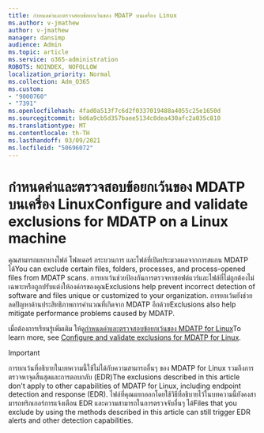 ```yaml
---
title: กําหนดค่าและตรวจสอบข้อยกเว้นของ MDATP บนเครื่อง Linux
ms.author: v-jmathew
author: v-jmathew
manager: dansimp
audience: Admin
ms.topic: article
ms.service: o365-administration
ROBOTS: NOINDEX, NOFOLLOW
localization_priority: Normal
ms.collection: Adm_O365
ms.custom:
- "9000760"
- "7391"
ms.openlocfilehash: 4fad0a513f7c6d2f0337019488a4055c25e1650d
ms.sourcegitcommit: bd6a9cb5d357baee5134c0dea430afc2a035c810
ms.translationtype: MT
ms.contentlocale: th-TH
ms.lasthandoff: 03/09/2021
ms.locfileid: "50696072"
---
```

# <a name="configure-and-validate-exclusions-for-mdatp-on-a-linux-machine"></a><span data-ttu-id="1d491-102">กําหนดค่าและตรวจสอบข้อยกเว้นของ MDATP บนเครื่อง Linux</span><span class="sxs-lookup"><span data-stu-id="1d491-102">Configure and validate exclusions for MDATP on a Linux machine</span></span>

<span data-ttu-id="1d491-103">คุณสามารถแยกบางไฟล์ โฟลเดอร์ กระบวนการ และไฟล์ที่เปิดประมวลผลจากการสแกน MDATP ได้</span><span class="sxs-lookup"><span data-stu-id="1d491-103">You can exclude certain files, folders, processes, and process-opened files from MDATP scans.</span></span> <span data-ttu-id="1d491-104">การยกเว้นช่วยป้องกันการตรวจหาซอฟต์แวร์และไฟล์ที่ไม่ถูกต้องไม่เฉพาะหรือถูกปรับแต่งให้องค์กรของคุณ</span><span class="sxs-lookup"><span data-stu-id="1d491-104">Exclusions help prevent incorrect detection of software and files unique or customized to your organization.</span></span> <span data-ttu-id="1d491-105">การยกเว้นยังช่วยลดปัญหาด้านประสิทธิภาพการคํานวณที่เกิดจาก MDATP อีกด้วย</span><span class="sxs-lookup"><span data-stu-id="1d491-105">Exclusions also help mitigate performance problems caused by MDATP.</span></span>

<span data-ttu-id="1d491-106">เมื่อต้องการเรียนรู้เพิ่มเติม ให้ดู[กําหนดค่าและตรวจสอบข้อยกเว้นของ MDATP for Linux](https://go.microsoft.com/fwlink/?linkid=2144517)</span><span class="sxs-lookup"><span data-stu-id="1d491-106">To learn more, see [Configure and validate exclusions for MDATP for Linux](https://go.microsoft.com/fwlink/?linkid=2144517).</span></span>

> [!IMPORTANT]
> <span data-ttu-id="1d491-107">การยกเว้นที่อธิบายในบทความนี้ใช้ไม่ได้กับความสามารถอื่นๆ ของ MDATP for Linux รวมถึงการตรวจหาจุดสิ้นสุดและการตอบกลับ (EDR)</span><span class="sxs-lookup"><span data-stu-id="1d491-107">The exclusions described in this article don't apply to other capabilities of MDATP for Linux, including endpoint detection and response (EDR).</span></span> <span data-ttu-id="1d491-108">ไฟล์ที่คุณแยกออกโดยใช้วิธีที่อธิบายไว้ในบทความนี้ยังคงสามารถทริกเกอร์การแจ้งเตือน EDR และความสามารถในการตรวจจับอื่นๆ ได้</span><span class="sxs-lookup"><span data-stu-id="1d491-108">Files that you exclude by using the methods described in this article can still trigger EDR alerts and other detection capabilities.</span></span>
